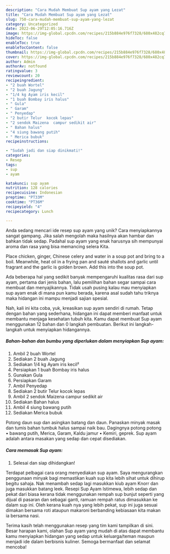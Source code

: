 ```yaml
---
description: "Cara Mudah Membuat Sup ayam yang Lezat"
title: "Cara Mudah Membuat Sup ayam yang Lezat"
slug: 750-cara-mudah-membuat-sup-ayam-yang-lezat
category: Uncategorized
date: 2022-06-29T12:05:16.716Z
image: https://img-global.cpcdn.com/recipes/215b884e976f7328/680x482cq70/sup-ayam-foto-resep-utama.jpg
hideToc: false
enableToc: true
enableTocContent: false
thumbnail: https://img-global.cpcdn.com/recipes/215b884e976f7328/680x482cq70/sup-ayam-foto-resep-utama.jpg
cover: https://img-global.cpcdn.com/recipes/215b884e976f7328/680x482cq70/sup-ayam-foto-resep-utama.jpg
author: Admin
authorAv: notfound
ratingvalue: 3
reviewcount: 20
recipeingredient:
- "2 buah Wortel"
- "2 buah Jagung"
- "1/4 kg Ayam iris kecil"
- "1 buah Bombay iris halus"
- " Gula"
- " Garam"
- " Penyedap"
- "2 butir Telur  kocok lepas"
- "2 sendok Maizena  campur sedikit air"
- " Bahan halus"
- "4 siung bawang putih"
- " Merica bubuk"
recipeinstructions:

- "Sudah jadi dan siap dinikmati!"
categories:
- Resep
tags:
- sup
- ayam

katakunci: sup ayam 
nutrition: 128 calories
recipecuisine: Indonesian
preptime: "PT33M"
cooktime: "PT36M"
recipeyield: "4"
recipecategory: Lunch

---
```





Anda sedang mencari ide resep sup ayam yang unik? Cara menyiapkannya sangat gampang. Jika salah mengolah maka hasilnya akan hambar dan bahkan tidak sedap. Padahal sup ayam yang enak harusnya sih mempunyai aroma dan rasa yang bisa memancing selera Kita.





Place chicken, ginger, Chinese celery and water in a soup pot and bring to a boil. Meanwhile, heat oil in a frying pan and sauté shallots and garlic until fragrant and the garlic is golden brown. Add this into the soup pot.

Ada beberapa hal yang sedikit banyak mempengaruhi kualitas rasa dari sup ayam, pertama dari jenis bahan, lalu pemilihan bahan segar sampai cara membuat dan menyajikannya. Tidak usah pusing kalau mau menyiapkan sup ayam enak di mana pun kamu berada, karena asal sudah tahu triknya maka hidangan ini mampu menjadi sajian spesial.






Nah, kali ini kita coba, yuk, kreasikan sup ayam sendiri di rumah. Tetap dengan bahan yang sederhana, hidangan ini dapat memberi manfaat untuk membantu menjaga kesehatan tubuh kita. Kamu dapat membuat Sup ayam menggunakan 12 bahan dan 0 langkah pembuatan. Berikut ini langkah-langkah untuk menyiapkan hidangannya.

<!--inarticleads1-->

##### Bahan-bahan dan bumbu yang diperlukan dalam menyiapkan Sup ayam:

1. Ambil 2 buah Wortel
1. Sediakan 2 buah Jagung
1. Sediakan 1/4 kg Ayam iris kecil²
1. Persiapkan 1 buah Bombay iris halus
1. Gunakan  Gula
1. Persiapkan  Garam
1. Ambil  Penyedap
1. Sediakan 2 butir Telur  kocok lepas
1. Ambil 2 sendok Maizena  campur sedikit air
1. Sediakan  Bahan halus
1. Ambil 4 siung bawang putih
1. Sediakan  Merica bubuk


Potong daun sup dan asingkan batang dan daun. Panaskan minyak masak dan tumis bahan tumbuk halus sampai naik bau. Dagingnya potong potong • bawang putih, Merica, Garam, Kaldu jamur • Kemiri, geprek. Sup ayam adalah antara masakan yang sedap dan cepat disediakan. 

<!--inarticleads2-->

##### Cara memasak Sup ayam:


1. Selesai dan siap dihidangkan!

Terdapat pelbagai cara orang menyediakan sup ayam. Saya mengurangkan penggunaan minyak bagi memastikan kuah sup kita lebih sihat untuk dihirup begitu sahaja. Nak menambah sedap lagi masukkan kiub ayam Knorr dan juga masukkan batang leek. Resepi Sup Ayam Istimewa, lebih sedap dan pekat dari biasa kerana tidak menggunakan rempah sup bunjut seperti yang dijual di pasaran dan sebagai ganti, ramuan rempah ratus dimasukkan ke dalam sup ini. Oleh kerana kuah nya yang lebih pekat, sup ini juga sesuai dimakan bersama roti ataupun makaroni berbanding kebiasaan kita makan ia bersama nasi. 

Terima kasih telah menggunakan resep yang tim kami tampilkan di sini. Besar harapan kami, olahan Sup ayam yang mudah di atas dapat membantu kamu menyiapkan hidangan yang sedap untuk keluarga/teman maupun menjadi ide dalam berbisnis kuliner. Semoga bermanfaat dan selamat mencoba!
